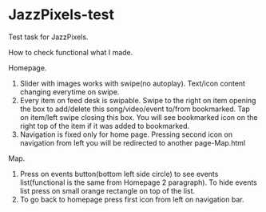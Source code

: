 # JazzPixels-test
Test task for JazzPixels.

How to check functional what I made.

Homepage.

1. Slider with images works with swipe(no autoplay). Text/icon content changing everytime on swipe.
2. Every item on feed desk is swipable. Swipe to the right on item opening the box to add/delete this song/video/event to/from bookmarked. Tap on item/left swipe closing this box. You will see bookmarked icon on the right top of the item if it was added to bookmarked.
3. Navigation is fixed only for home page. Pressing second icon on navigation from left you will be redirected to another page-Map.html

Map.

1. Press on events button(bottom left side circle) to see events list(functional is the same from Homepage 2 paragraph). To hide events list press on small orange rectangle on top of the list.
2. To go back to homepage press first icon from left on navigation bar.


